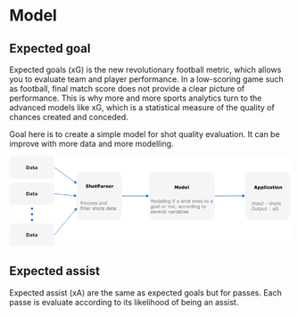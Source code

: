 # Model

## Expected goal

Expected goals (xG) is the new revolutionary football metric, which allows you to evaluate team and player performance. 
In a low-scoring game such as football, final match score does not provide a clear picture of performance.
This is why more and more sports analytics turn to the advanced models like xG, which is a statistical measure of the quality of chances created and conceded.

Goal here is to create a simple model for shot quality evaluation. It can be improve with more data and more modelling.

![scheme xg](expected_goal/xg_model_scheme.png)

## Expected assist

Expected assist (xA) are the same as expected goals but for passes. Each passe is evaluate according to its likelihood of being an assist.
